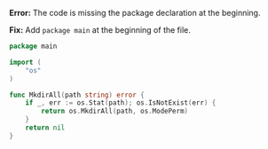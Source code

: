 **Error:** The code is missing the package declaration at the beginning.

**Fix:** Add `package main` at the beginning of the file.

```go
package main

import (
	"os"
)

func MkdirAll(path string) error {
	if _, err := os.Stat(path); os.IsNotExist(err) {
		return os.MkdirAll(path, os.ModePerm)
	}
	return nil
}
```
